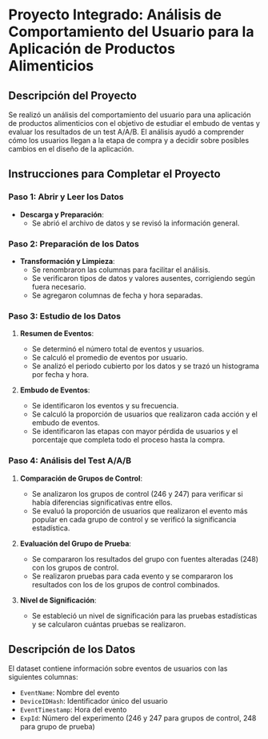 # Proyecto Integrado: Análisis de Comportamiento del Usuario para la Aplicación de Productos Alimenticios

## Descripción del Proyecto

Se realizó un análisis del comportamiento del usuario para una aplicación de productos alimenticios con el objetivo de estudiar el embudo de ventas y evaluar los resultados de un test A/A/B. El análisis ayudó a comprender cómo los usuarios llegan a la etapa de compra y a decidir sobre posibles cambios en el diseño de la aplicación.

## Instrucciones para Completar el Proyecto

### Paso 1: Abrir y Leer los Datos

- **Descarga y Preparación**:
  - Se abrió el archivo de datos y se revisó la información general.

### Paso 2: Preparación de los Datos

- **Transformación y Limpieza**:
  - Se renombraron las columnas para facilitar el análisis.
  - Se verificaron tipos de datos y valores ausentes, corrigiendo según fuera necesario.
  - Se agregaron columnas de fecha y hora separadas.

### Paso 3: Estudio de los Datos

1. **Resumen de Eventos**:
   - Se determinó el número total de eventos y usuarios.
   - Se calculó el promedio de eventos por usuario.
   - Se analizó el periodo cubierto por los datos y se trazó un histograma por fecha y hora.

2. **Embudo de Eventos**:
   - Se identificaron los eventos y su frecuencia.
   - Se calculó la proporción de usuarios que realizaron cada acción y el embudo de eventos.
   - Se identificaron las etapas con mayor pérdida de usuarios y el porcentaje que completa todo el proceso hasta la compra.

### Paso 4: Análisis del Test A/A/B

1. **Comparación de Grupos de Control**:
   - Se analizaron los grupos de control (246 y 247) para verificar si había diferencias significativas entre ellos.
   - Se evaluó la proporción de usuarios que realizaron el evento más popular en cada grupo de control y se verificó la significancia estadística.

2. **Evaluación del Grupo de Prueba**:
   - Se compararon los resultados del grupo con fuentes alteradas (248) con los grupos de control.
   - Se realizaron pruebas para cada evento y se compararon los resultados con los de los grupos de control combinados.

3. **Nivel de Significación**:
   - Se estableció un nivel de significación para las pruebas estadísticas y se calcularon cuántas pruebas se realizaron.

## Descripción de los Datos

El dataset contiene información sobre eventos de usuarios con las siguientes columnas:
- `EventName`: Nombre del evento
- `DeviceIDHash`: Identificador único del usuario
- `EventTimestamp`: Hora del evento
- `ExpId`: Número del experimento (246 y 247 para grupos de control, 248 para grupo de prueba)

